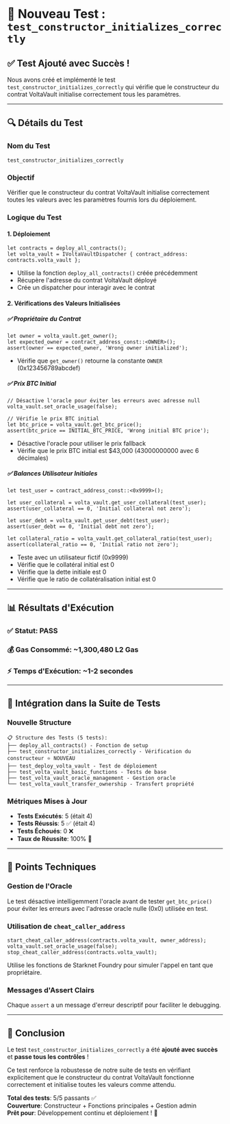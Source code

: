 # 🧪 Nouveau Test : `test_constructor_initializes_correctly`

## ✅ **Test Ajouté avec Succès !**

Nous avons créé et implémenté le test `test_constructor_initializes_correctly` qui vérifie que le constructeur du contrat VoltaVault initialise correctement tous les paramètres.

---

## 🔍 **Détails du Test**

### **Nom du Test**
`test_constructor_initializes_correctly`

### **Objectif**
Vérifier que le constructeur du contrat VoltaVault initialise correctement toutes les valeurs avec les paramètres fournis lors du déploiement.

### **Logique du Test**

#### **1. Déploiement** 
```cairo
let contracts = deploy_all_contracts();
let volta_vault = IVoltaVaultDispatcher { contract_address: contracts.volta_vault };
```
- Utilise la fonction `deploy_all_contracts()` créée précédemment
- Récupère l'adresse du contrat VoltaVault déployé
- Crée un dispatcher pour interagir avec le contrat

#### **2. Vérifications des Valeurs Initialisées**

##### **✅ Propriétaire du Contrat**
```cairo
let owner = volta_vault.get_owner();
let expected_owner = contract_address_const::<OWNER>();
assert(owner == expected_owner, 'Wrong owner initialized');
```
- Vérifie que `get_owner()` retourne la constante `OWNER` (0x123456789abcdef)

##### **✅ Prix BTC Initial**  
```cairo
// Désactive l'oracle pour éviter les erreurs avec adresse null
volta_vault.set_oracle_usage(false);

// Vérifie le prix BTC initial
let btc_price = volta_vault.get_btc_price();
assert(btc_price == INITIAL_BTC_PRICE, 'Wrong initial BTC price');
```
- Désactive l'oracle pour utiliser le prix fallback
- Vérifie que le prix BTC initial est $43,000 (43000000000 avec 6 décimales)

##### **✅ Balances Utilisateur Initiales**
```cairo
let test_user = contract_address_const::<0x9999>();

let user_collateral = volta_vault.get_user_collateral(test_user);
assert(user_collateral == 0, 'Initial collateral not zero');

let user_debt = volta_vault.get_user_debt(test_user);
assert(user_debt == 0, 'Initial debt not zero');

let collateral_ratio = volta_vault.get_collateral_ratio(test_user);
assert(collateral_ratio == 0, 'Initial ratio not zero');
```
- Teste avec un utilisateur fictif (0x9999)
- Vérifie que le collatéral initial est 0
- Vérifie que la dette initiale est 0  
- Vérifie que le ratio de collatéralisation initial est 0

---

## 📊 **Résultats d'Exécution**

### **✅ Statut**: PASS
### **💰 Gas Consommé**: ~1,300,480 L2 Gas
### **⚡ Temps d'Exécution**: ~1-2 secondes

---

## 🧩 **Intégration dans la Suite de Tests**

### **Nouvelle Structure**
```
📋 Structure des Tests (5 tests):
├── deploy_all_contracts() - Fonction de setup
├── test_constructor_initializes_correctly - Vérification du constructeur ⭐ NOUVEAU
├── test_deploy_volta_vault - Test de déploiement  
├── test_volta_vault_basic_functions - Tests de base
├── test_volta_vault_oracle_management - Gestion oracle
└── test_volta_vault_transfer_ownership - Transfert propriété
```

### **Métriques Mises à Jour**
- **Tests Exécutés**: 5 (était 4)
- **Tests Réussis**: 5 ✅ (était 4)
- **Tests Échoués**: 0 ❌
- **Taux de Réussite**: 100% 🎯

---

## 🔧 **Points Techniques**

### **Gestion de l'Oracle**
Le test désactive intelligemment l'oracle avant de tester `get_btc_price()` pour éviter les erreurs avec l'adresse oracle nulle (0x0) utilisée en test.

### **Utilisation de `cheat_caller_address`**
```cairo
start_cheat_caller_address(contracts.volta_vault, owner_address);
volta_vault.set_oracle_usage(false);
stop_cheat_caller_address(contracts.volta_vault);
```
Utilise les fonctions de Starknet Foundry pour simuler l'appel en tant que propriétaire.

### **Messages d'Assert Clairs**
Chaque `assert` a un message d'erreur descriptif pour faciliter le debugging.

---

## 🎉 **Conclusion**

Le test `test_constructor_initializes_correctly` a été **ajouté avec succès** et **passe tous les contrôles** ! 

Ce test renforce la robustesse de notre suite de tests en vérifiant explicitement que le constructeur du contrat VoltaVault fonctionne correctement et initialise toutes les valeurs comme attendu.

**Total des tests**: 5/5 passants ✅  
**Couverture**: Constructeur + Fonctions principales + Gestion admin  
**Prêt pour**: Développement continu et déploiement ! 🚀